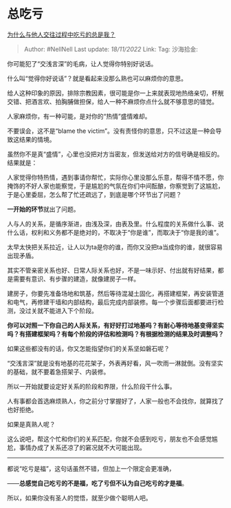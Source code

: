 # 总吃亏
[为什么与他人交往过程中吃亏的总是我？](https://www.zhihu.com/question/283452108/answer/2757937950)

> Author: #NellNell
> Last update: *18/11/2022*
> Link:
> Tag:
> 沙海拾金:

你可能犯了“交浅言深”的毛病，让人觉得你特别好说话。

什么叫“觉得你好说话”？就是看起来没那么熟也可以麻烦你的意思。

给人这种印象的原因，排除宗教因素，很可能是你一上来就表现地热络亲切，杯觥交错、把酒言欢、拍胸脯做担保，给人一种不麻烦你点什么就不够意思的错觉。

人家麻烦你，有一种可能，是对你的“热情”盛情难却。

不要误会，这不是“blame the victim”。没有责怪你的意思，只不过这是一种会导致这结果的情境。

虽然你不是真“盛情”，心里也没把对方当密友，但发送给对方的信号确是相反的。结果就是：

人家觉得你特热情，遇到事请你帮忙，实际你心里没那么乐意，帮得不情不愿，你掩饰的不好人家也能察觉，于是尴尬的气氛在你们中间酝酿，你察觉到了这尴尬，于是心里委屈，怎么帮了忙还疏远了，到底是哪个环节出了问题？

**一开始的环节**就出了问题。

人与人的关系，是循序渐进，由浅及深，由表及里。什么程度的关系做什么事、说什么话，权利和义务都不是绝对的，不取决于“你是谁”，而取决于“你是我的谁”。

太早太快把关系拉近，让人以为ta是你的谁，而你又没把ta当成你的谁，就很容易出现矛盾。

其实不管亲密关系也好、日常人际关系也好，不是一味示好、付出就有好结果，都是需要有意识、有步骤的建造，就像建房子一样。

建房子，你要先准备场地和筑基，然后等待混凝土固化，再搭建框架，再安装管道和电气，再修建干墙和内部结构，最后完成内部装修。每一个步骤后面都要进行检测，没过关就不能进入下个阶段。

**你可以对照一下你自己的人际关系，有好好打过地基吗？有耐心等待地基变得坚实吗？有搭建框架吗？有每个阶段的评估和检测吗？有根据检测的结果及时调整吗？**

如果这些都没有的话，你又怎能指望你们的关系坚如磐石呢？

“交浅言深”就是没有地基的花花架子，外表再好看，风一吹雨一淋就倒。没有坚实的基础，就不要着急搭架子、内装修。

所以一开始就要设定好关系的阶段和界限，什么阶段干什么事。

人有事都会首选麻烦熟人，你之前分寸掌握好了，人家一般也不会找你，就算找了也好拒绝。

如果是真熟人呢？

这么说吧，帮这个忙和你们的关系匹配，你就不会感到吃亏，朋友也不会感觉尴尬，事情办成了关系还凉了的窘况就不大可能出现。

---

都说“吃亏是福”，这句话虽然不错，但加上一个限定会更准确，

——**总感觉自己吃亏的不是福，吃了亏但不认为自己吃亏的才是福**。

所以，如果你没有圣人的觉悟，就至少做个聪明人吧。
